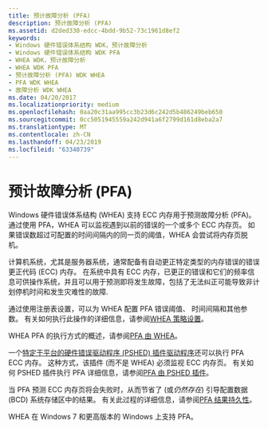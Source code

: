 ```yaml
---
title: 预计故障分析 (PFA)
description: 预计故障分析 (PFA)
ms.assetid: d2ded330-edcc-4bdd-9b52-73c1961d8ef2
keywords:
- Windows 硬件错误体系结构 WDK，预计故障分析
- Windows 硬件错误体系结构 WDK PFA
- WHEA WDK，预计故障分析
- WHEA WDK PFA
- 预计故障分析 (PFA) WDK WHEA
- PFA WDK WHEA
- 故障分析 WDK WHEA
ms.date: 04/20/2017
ms.localizationpriority: medium
ms.openlocfilehash: 0aa20c31aa995cc3b23d6c242d5b486249beb650
ms.sourcegitcommit: 0cc5051945559a242d941a6f2799d161d8eba2a7
ms.translationtype: MT
ms.contentlocale: zh-CN
ms.lasthandoff: 04/23/2019
ms.locfileid: "63340739"
---
```

# <a name="predictive-failure-analysis-pfa"></a>预计故障分析 (PFA)


Windows 硬件错误体系结构 (WHEA) 支持 ECC 内存用于预测故障分析 (PFA)。 通过使用 PFA，WHEA 可以监视遇到以前的错误的一个或多个 ECC 内存页。 如果错误数超过可配置的时间间隔内的同一页的阈值，WHEA 会尝试将内存页脱机。

计算机系统，尤其是服务器系统，通常配备有自动更正特定类型的内存错误的错误更正代码 (ECC) 内存。 在系统中具有 ECC 内存，已更正的错误和它们的频率信息可供操作系统，并且可以用于预测即将发生故障，包括了无法纠正可能导致非计划停机时间和发生灾难性的故障.

通过使用注册表设置，可以为 WHEA 配置 PFA 错误阈值、 时间间隔和其他参数。 有关如何执行此操作的详细信息，请参阅[WHEA 策略设置](whea-pfa-registry-settings.md)。

WHEA PFA 的执行方式的概述，请参阅[PFA 由 WHEA](pfa-performed-by-whea.md)。

一个[特定于平台的硬件错误驱动程序 (PSHED) 插件驱动程序](platform-specific-hardware-error-driver-plug-ins2.md)还可以执行 PFA ECC 内存。 这种方式，该插件 (而不是 WHEA) 必须监视 ECC 内存页。 有关如何 PSHED 插件执行 PFA 详细信息，请参阅[PFA 由 PSHED 插件](pfa-performed-by-a-pshed-plug-in.md)。

当 PFA 预测 ECC 内存页将会失败时，从而节省了 (或*仍然存在*) 引导配置数据 (BCD) 系统存储区中的结果。 有关此过程的详细信息，请参阅[PFA 结果持久性](persistence-of-pfa-results.md)。

WHEA 在 Windows 7 和更高版本的 Windows 上支持 PFA。

 

 





